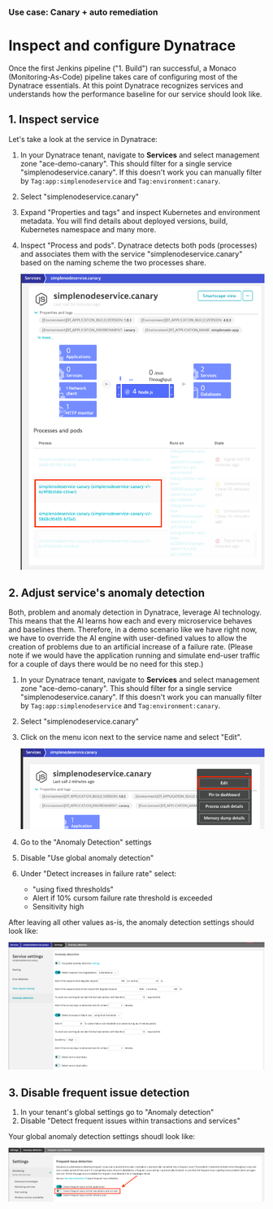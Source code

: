 ### Use case: Canary + auto remediation

# Inspect and configure Dynatrace

Once the first Jenkins pipeline ("1. Build") ran successful, a Monaco (Monitoring-As-Code) pipeline takes care of configuring most of the Dynatrace essentials. At this point Dynatrace recognizes services and understands how the performance baseline for our service should look like.

## 1. Inspect service

Let's take a look at the service in Dynatrace:

1) In your Dynatrace tenant, navigate to **Services** and select management zone "ace-demo-canary". This should filter for a single service "simplenodeservice.canary". If this doesn't work you can manually filter by `Tag:app:simplenodeservice` and `Tag:environment:canary`.
2) Select "simplenodeservice.canary"
3) Expand "Properties and tags" and inspect Kubernetes and environment metadata. You will find details about deployed versions, build, Kubernetes namespace and many more.
4) Inspect "Process and pods". Dynatrace detects both pods (processes) and associates them with the service "simplenodeservice.canary" based on the naming scheme the two processes share.

    ![dynatrace_service_processes](../assets/images/dynatrace_service_processes.png)

## 2. Adjust service's anomaly detection

Both, problem and anomaly detection in Dynatrace, leverage AI technology. This means that the AI learns how each and every microservice behaves and baselines them. Therefore, in a demo scenario like we have right now, we have to override the AI engine with user-defined values to allow the creation of problems due to an artificial increase of a failure rate. (Please note if we would have the application running and simulate end-user traffic for a couple of days there would be no need for this step.)

1) In your Dynatrace tenant, navigate to **Services** and select management zone "ace-demo-canary". This should filter for a single service "simplenodeservice.canary". If this doesn't work you can manually filter by `Tag:app:simplenodeservice` and `Tag:environment:canary`.
2) Select "simplenodeservice.canary"
3) Click on the menu icon next to the service name and select "Edit".

    ![dynatrace_service_edit](../assets/images/dynatrace_service_edit.png)

4) Go to the "Anomaly Detection" settings
5) Disable "Use global anomaly detection"
6) Under "Detect increases in failure rate" select:
   - "using fixed thresholds"
   - Alert if 10% cursom failure rate threshold is exceeded
   - Sensitivity high

After leaving all other values as-is, the anomaly detection settings should look like:

![dynatrace_service_anomaly_detection](../assets/images/dynatrace_service_anomaly_detection.png)

## 3. Disable frequent issue detection

1. In your tenant's global settings go to "Anomaly detection"
2. Disable "Detect frequent issues within transactions and services"

Your global anomaly detection settings shoudl look like:

![dynatrace_frequent_issue_detection](../assets/images/dynatrace_frequent_issue_detection.png)
